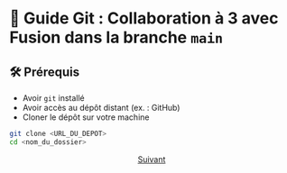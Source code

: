 # 📘 Guide Git : Collaboration à 3 avec Fusion dans la branche `main`

## 🛠️ Prérequis
- Avoir `git` installé
- Avoir accès au dépôt distant (ex. : GitHub)
- Cloner le dépôt sur votre machine

```bash
git clone <URL_DU_DEPOT>
cd <nom_du_dossier>
```

<p align="center">
<a href="./creaBranch.md">Suivant</a>
</p>